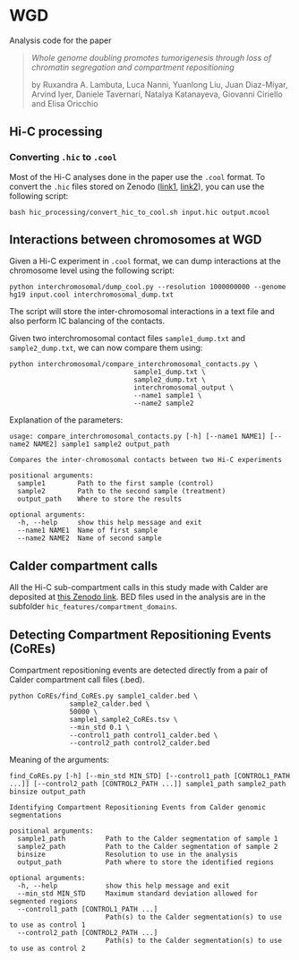# WGD

Analysis code for the paper 

> *Whole genome doubling promotes tumorigenesis through loss of chromatin segregation and compartment repositioning* 
> 
> by Ruxandra A. Lambuta, Luca Nanni, Yuanlong Liu, Juan Diaz-Miyar, Arvind Iyer, Daniele Tavernari, Natalya Katanayeva, Giovanni Ciriello and Elisa Oricchio


## Hi-C processing

### Converting `.hic` to `.cool`
Most of the Hi-C analyses done in the paper use the `.cool` format. To convert the `.hic` files stored on Zenodo ([link1](https://zenodo.org/record/6053792), [link2](https://zenodo.org/record/6054423)), you can use the following script:

```
bash hic_processing/convert_hic_to_cool.sh input.hic output.mcool
```

## Interactions between chromosomes at WGD
Given a Hi-C experiment in `.cool` format, we can dump interactions at the chromosome level using the following script:
```
python interchromosomal/dump_cool.py --resolution 1000000000 --genome hg19 input.cool interchromosomal_dump.txt
```
The script will store the inter-chromosomal interactions in a text file and also perform IC balancing of the contacts.

Given two interchromosomal contact files `sample1_dump.txt` and `sample2_dump.txt`, we can now compare them using:
```
python interchromosomal/compare_interchromosomal_contacts.py \
                               sample1_dump.txt \
                               sample2_dump.txt \
                               interchromosomal_output \
                               --name1 sample1 \
                               --name2 sample2
```

Explanation of the parameters:
```
usage: compare_interchromosomal_contacts.py [-h] [--name1 NAME1] [--name2 NAME2] sample1 sample2 output_path

Compares the inter-chromosomal contacts between two Hi-C experiments

positional arguments:
  sample1        Path to the first sample (control)
  sample2        Path to the second sample (treatment)
  output_path    Where to store the results

optional arguments:
  -h, --help     show this help message and exit
  --name1 NAME1  Name of first sample
  --name2 NAME2  Name of second sample
```


## Calder compartment calls
All the Hi-C sub-compartment calls in this study made with Calder are deposited at [this Zenodo link](https://zenodo.org/record/6054423). BED files used in the analysis are in the subfolder `hic_features/compartment_domains`.

## Detecting Compartment Repositioning Events (CoREs)
Compartment repositioning events are detected directly from a pair of Calder compartment call files (.bed).

```
python CoREs/find_CoREs.py sample1_calder.bed \
			   sample2_calder.bed \
			   50000 \
			   sample1_sample2_CoREs.tsv \
			   --min_std 0.1 \
			   --control1_path control1_calder.bed \
			   --control2_path control2_calder.bed
```

Meaning of the arguments:

```
find_CoREs.py [-h] [--min_std MIN_STD] [--control1_path [CONTROL1_PATH ...]] [--control2_path [CONTROL2_PATH ...]] sample1_path sample2_path binsize output_path

Identifying Compartment Repositioning Events from Calder genomic segmentations

positional arguments:
  sample1_path          Path to the Calder segmentation of sample 1
  sample2_path          Path to the Calder segmentation of sample 2
  binsize               Resolution to use in the analysis
  output_path           Path where to store the identified regions

optional arguments:
  -h, --help            show this help message and exit
  --min_std MIN_STD     Maximum standard deviation allowed for segmented regions
  --control1_path [CONTROL1_PATH ...]
                        Path(s) to the Calder segmentation(s) to use to use as control 1
  --control2_path [CONTROL2_PATH ...]
                        Path(s) to the Calder segmentation(s) to use to use as control 2
```
